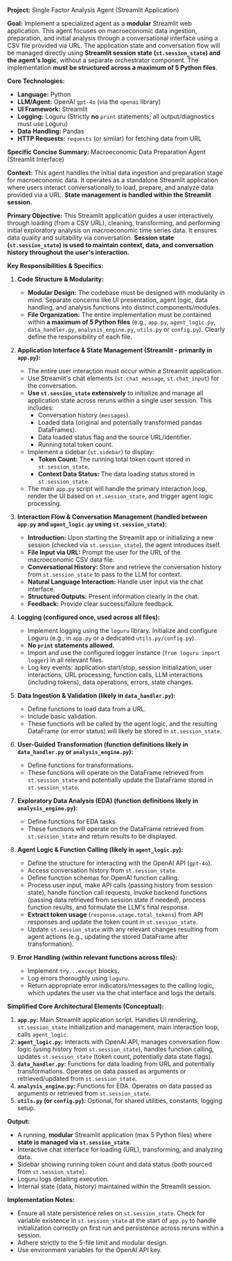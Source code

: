 **Project:** Single Factor Analysis Agent (Streamlit Application)

**Goal:** Implement a specialized agent as a **modular** Streamlit web application. This agent focuses on macroeconomic data ingestion, preparation, and initial analysis through a conversational interface using a CSV file provided via URL. The application state and conversation flow will be managed directly using **Streamlit session state (`st.session_state`) and the agent's logic**, without a separate orchestrator component. The implementation **must be structured across a maximum of 5 Python files**.

**Core Technologies:**
*   **Language:** Python
*   **LLM/Agent:** OpenAI `gpt-4o` (via the `openai` library)
*   **UI Framework:** Streamlit
*   **Logging:** Loguru (Strictly **no** `print` statements; all output/diagnostics must use Loguru)
*   **Data Handling:** Pandas
*   **HTTP Requests:** `requests` (or similar) for fetching data from URL

**Specific Concise Summary:** Macroeconomic Data Preparation Agent (Streamlit Interface)

**Context:** This agent handles the initial data ingestion and preparation stage for macroeconomic data. It operates as a standalone Streamlit application where users interact conversationally to load, prepare, and analyze data provided via a URL. **State management is handled within the Streamlit session.**

**Primary Objective:** This Streamlit application guides a user interactively through loading (from a CSV URL), cleaning, transforming, and performing initial exploratory analysis on macroeconomic time series data. It ensures data quality and suitability via conversation. **Session state (`st.session_state`) is used to maintain context, data, and conversation history throughout the user's interaction.**

**Key Responsibilities & Specifics:**

1.  **Code Structure & Modularity:**
    *   **Modular Design:** The codebase must be designed with modularity in mind. Separate concerns like UI presentation, agent logic, data handling, and analysis functions into distinct components/modules.
    *   **File Organization:** The entire implementation must be contained within **a maximum of 5 Python files** (e.g., `app.py`, `agent_logic.py`, `data_handler.py`, `analysis_engine.py`, `utils.py` or `config.py`). Clearly define the responsibility of each file.

2.  **Application Interface & State Management (Streamlit - primarily in `app.py`):**
    *   The entire user interaction must occur within a Streamlit application.
    *   Use Streamlit's chat elements (`st.chat_message`, `st.chat_input`) for the conversation.
    *   **Use `st.session_state` extensively** to initialize and manage all application state across reruns within a single user session. This includes:
        *   Conversation history (`messages`).
        *   Loaded data (original and potentially transformed pandas DataFrames).
        *   Data loaded status flag and the source URL/identifier.
        *   Running total token count.
    *   Implement a sidebar (`st.sidebar`) to display:
        *   **Token Count:** The running total token count stored in `st.session_state`.
        *   **Context Data Status:** The data loading status stored in `st.session_state`.
    *   The main `app.py` script will handle the primary interaction loop, render the UI based on `st.session_state`, and trigger agent logic processing.

3.  **Interaction Flow & Conversation Management (handled between `app.py` and `agent_logic.py` using `st.session_state`):**
    *   **Introduction:** Upon starting the Streamlit app or initializing a new session (checked via `st.session_state`), the agent introduces itself.
    *   **File Input via URL:** Prompt the user for the URL of the macroeconomic CSV data file.
    *   **Conversational History:** Store and retrieve the conversation history from `st.session_state` to pass to the LLM for context.
    *   **Natural Language Interaction:** Handle user input via the chat interface.
    *   **Structured Outputs:** Present information clearly in the chat.
    *   **Feedback:** Provide clear success/failure feedback.

4.  **Logging (configured once, used across all files):**
    *   Implement logging using the `loguru` library. Initialize and configure Loguru (e.g., in `app.py` or a dedicated `utils.py/config.py`).
    *   **No `print` statements allowed.**
    *   Import and use the configured logger instance (`from loguru import logger`) in all relevant files.
    *   Log key events: application start/stop, session initialization, user interactions, URL processing, function calls, LLM interactions (including tokens), data operations, errors, state changes.

5.  **Data Ingestion & Validation (likely in `data_handler.py`):**
    *   Define functions to load data from a URL.
    *   Include basic validation.
    *   These functions will be called by the agent logic, and the resulting DataFrame (or error status) will likely be stored in `st.session_state`.

6.  **User-Guided Transformation (function definitions likely in `data_handler.py` or `analysis_engine.py`):**
    *   Define functions for transformations.
    *   These functions will operate on the DataFrame retrieved from `st.session_state` and potentially update the DataFrame stored in `st.session_state`.

7.  **Exploratory Data Analysis (EDA) (function definitions likely in `analysis_engine.py`):**
    *   Define functions for EDA tasks.
    *   These functions will operate on the DataFrame retrieved from `st.session_state` and return results to be displayed.

8.  **Agent Logic & Function Calling (likely in `agent_logic.py`):**
    *   Define the structure for interacting with the OpenAI API (`gpt-4o`).
    *   Access conversation history from `st.session_state`.
    *   Define function schemas for OpenAI function calling.
    *   Process user input, make API calls (passing history from session state), handle function call requests, invoke backend functions (passing data retrieved from session state if needed), process function results, and formulate the LLM's final response.
    *   **Extract token usage** (`response.usage.total_tokens`) from API responses and update the token count in `st.session_state`.
    *   Update `st.session_state` with any relevant changes resulting from agent actions (e.g., updating the stored DataFrame after transformation).

9.  **Error Handling (within relevant functions across files):**
    *   Implement `try...except` blocks.
    *   Log errors thoroughly using `loguru`.
    *   Return appropriate error indicators/messages to the calling logic, which updates the user via the chat interface and logs the details.

**Simplified Core Architectural Elements (Conceptual):**

1.  **`app.py`:** Main Streamlit application script. Handles UI rendering, `st.session_state` initialization and management, main interaction loop, calls `agent_logic`.
2.  **`agent_logic.py`:** Interacts with OpenAI API, manages conversation flow logic (using history from `st.session_state`), handles function calling, updates `st.session_state` (token count, potentially data state flags).
3.  **`data_handler.py`:** Functions for data loading from URL and potentially transformations. Operates on data passed as arguments or retrieved/updated from `st.session_state`.
4.  **`analysis_engine.py`:** Functions for EDA. Operates on data passed as arguments or retrieved from `st.session_state`.
5.  **`utils.py` (or `config.py`):** Optional, for shared utilities, constants, logging setup.

**Output:**
*   A running, **modular** Streamlit application (max 5 Python files) where **state is managed via `st.session_state`**.
*   Interactive chat interface for loading (URL), transforming, and analyzing data.
*   Sidebar showing running token count and data status (both sourced from `st.session_state`).
*   Loguru logs detailing execution.
*   Internal state (data, history) maintained within the Streamlit session.

**Implementation Notes:**
*   Ensure all state persistence relies on `st.session_state`. Check for variable existence in `st.session_state` at the start of `app.py` to handle initialization correctly on first run and persistence across reruns within a session.
*   Adhere strictly to the 5-file limit and modular design.
*   Use environment variables for the OpenAI API key.
